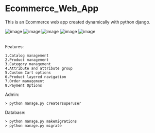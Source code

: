 # Ecommerce_Web_App

This is an Ecommerce web app created dynamically with python django. 


![image](https://user-images.githubusercontent.com/116285239/224088404-4587623f-6c16-436a-8fa2-461687346e7e.png)
![image](https://user-images.githubusercontent.com/116285239/224088540-d978a661-0f4c-490a-a32f-e442f3efda35.png)
![image](https://user-images.githubusercontent.com/116285239/224088691-76733d3e-4eca-4a42-abb0-9b85ff3a0705.png)
![image](https://user-images.githubusercontent.com/116285239/224088955-240a1bf5-b361-46d9-98bf-63de0a4a6155.png)
![image](https://user-images.githubusercontent.com/116285239/224089145-d959d276-e1d7-4738-93d0-48130dafd7e3.png)

######
Features:
```
1.Catalog management
2.Product management
3.Category management
4.Attribute and attribute group
5.Custom Cart options
6.Product layered navigation
7.Order management
8.Payment Options

```
Admin:
```
> python manage.py creatersuperuser

```
Database:
```
> python manage.py makemigrations
> python manage.py migrate
